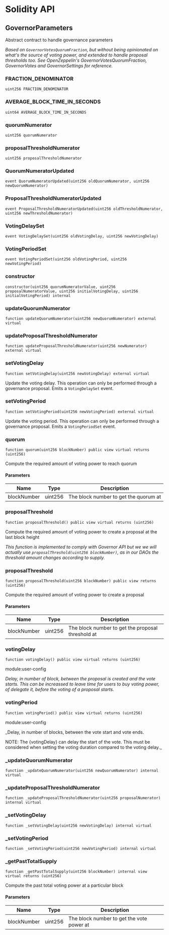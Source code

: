 # Solidity API

## GovernorParameters

Abstract contract to handle governance parameters

_Based on `GovernorVotesQuorumFraction`, but without being opinionated
     on what's the source of voting power, and extended to handle proposal
     thresholds too. See OpenZeppelin's GovernorVotesQuorumFraction,
     GovernorVotes and GovernorSettings for reference._

### FRACTION_DENOMINATOR

```solidity
uint256 FRACTION_DENOMINATOR
```

### AVERAGE_BLOCK_TIME_IN_SECONDS

```solidity
uint64 AVERAGE_BLOCK_TIME_IN_SECONDS
```

### quorumNumerator

```solidity
uint256 quorumNumerator
```

### proposalThresholdNumerator

```solidity
uint256 proposalThresholdNumerator
```

### QuorumNumeratorUpdated

```solidity
event QuorumNumeratorUpdated(uint256 oldQuorumNumerator, uint256 newQuorumNumerator)
```

### ProposalThresholdNumeratorUpdated

```solidity
event ProposalThresholdNumeratorUpdated(uint256 oldThresholdNumerator, uint256 newThresholdNumerator)
```

### VotingDelaySet

```solidity
event VotingDelaySet(uint256 oldVotingDelay, uint256 newVotingDelay)
```

### VotingPeriodSet

```solidity
event VotingPeriodSet(uint256 oldVotingPeriod, uint256 newVotingPeriod)
```

### constructor

```solidity
constructor(uint256 quorumNumeratorValue, uint256 proposalNumeratorValue, uint256 initialVotingDelay, uint256 initialVotingPeriod) internal
```

### updateQuorumNumerator

```solidity
function updateQuorumNumerator(uint256 newQuorumNumerator) external virtual
```

### updateProposalThresholdNumerator

```solidity
function updateProposalThresholdNumerator(uint256 newNumerator) external virtual
```

### setVotingDelay

```solidity
function setVotingDelay(uint256 newVotingDelay) external virtual
```

Update the voting delay. This operation can only be performed
        through a governance proposal. Emits a `VotingDelaySet` event.

### setVotingPeriod

```solidity
function setVotingPeriod(uint256 newVotingPeriod) external virtual
```

Update the voting period. This operation can only be performed
        through a governance proposal. Emits a `VotingPeriodSet` event.

### quorum

```solidity
function quorum(uint256 blockNumber) public view virtual returns (uint256)
```

Compute the required amount of voting power to reach quorum

#### Parameters

| Name | Type | Description |
| ---- | ---- | ----------- |
| blockNumber | uint256 | The block number to get the quorum at |

### proposalThreshold

```solidity
function proposalThreshold() public view virtual returns (uint256)
```

Compute the required amount of voting power to create a proposal
        at the last block height

_This function is implemented to comply with Governor API but we
     we will actually use `proposalThreshold(uint256 blockNumber)`,
     as in our DAOs the threshold amount changes according to supply._

### proposalThreshold

```solidity
function proposalThreshold(uint256 blockNumber) public view returns (uint256)
```

Compute the required amount of voting power to create a proposal

#### Parameters

| Name | Type | Description |
| ---- | ---- | ----------- |
| blockNumber | uint256 | The block number to get the proposal threshold at |

### votingDelay

```solidity
function votingDelay() public view virtual returns (uint256)
```

module:user-config

_Delay, in number of block, between the proposal is created and the vote starts. This can be increassed to
leave time for users to buy voting power, of delegate it, before the voting of a proposal starts._

### votingPeriod

```solidity
function votingPeriod() public view virtual returns (uint256)
```

module:user-config

_Delay, in number of blocks, between the vote start and vote ends.

NOTE: The {votingDelay} can delay the start of the vote. This must be considered when setting the voting
duration compared to the voting delay._

### _updateQuorumNumerator

```solidity
function _updateQuorumNumerator(uint256 newQuorumNumerator) internal virtual
```

### _updateProposalThresholdNumerator

```solidity
function _updateProposalThresholdNumerator(uint256 proposalNumerator) internal virtual
```

### _setVotingDelay

```solidity
function _setVotingDelay(uint256 newVotingDelay) internal virtual
```

### _setVotingPeriod

```solidity
function _setVotingPeriod(uint256 newVotingPeriod) internal virtual
```

### _getPastTotalSupply

```solidity
function _getPastTotalSupply(uint256 blockNumber) internal view virtual returns (uint256)
```

Compute the past total voting power at a particular block

#### Parameters

| Name | Type | Description |
| ---- | ---- | ----------- |
| blockNumber | uint256 | The block number to get the vote power at |

